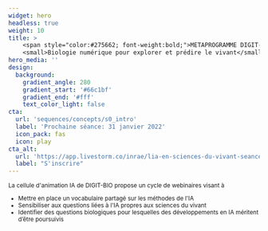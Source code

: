 ```yaml
---
widget: hero
headless: true
weight: 10
title: > 
    <span style="color:#275662; font-weight:bold;">METAPROGRAMME DIGIT-BIO</span><br/>
    <small>Biologie numérique pour explorer et prédire le vivant</small>
hero_media: ''
design:
  background:
    gradient_angle: 280
    gradient_start: '#66c1bf'
    gradient_end: '#fff'
    text_color_light: false
cta:
  url: 'sequences/concepts/s0_intro'
  label: 'Prochaine séance: 31 janvier 2022'
  icon_pack: fas
  icon: play
cta_alt:
  url: 'https://app.livestorm.co/inrae/lia-en-sciences-du-vivant-seance-0-introduction-a-lia-et-au-machine-learning?type=detailed'
  label: "S'inscrire"
---
```


<small>
La cellule d'animation IA de DIGIT-BIO propose un cycle de webinaires visant à

- Mettre en place un vocabulaire partagé sur les méthodes de l'IA
- Sensibiliser aux questions liées à l'IA propres aux sciences du vivant
- Identifier des questions biologiques pour lesquelles des développements en IA méritent d’être poursuivis

</small>

<!-- Ce page regroupe le programme, le matériel des conférences, le verbatim
des  discussions  et  des   informations  utiles  pour  la  communauté
scientifique du méta-programme DigitBio. -->

